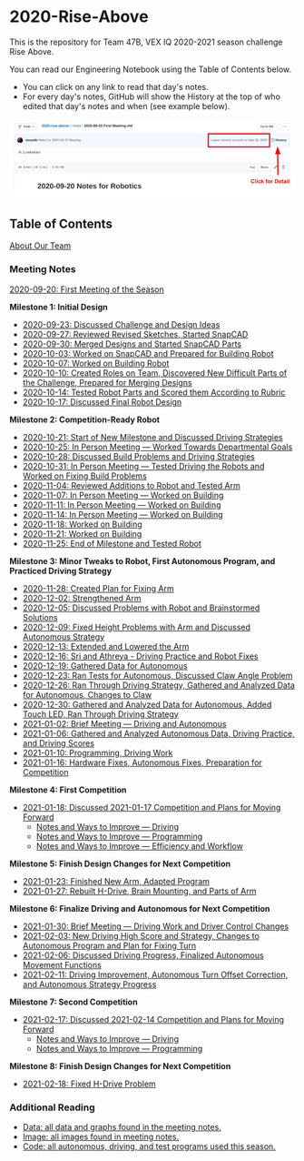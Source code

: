# 2020-Rise-Above

This is the repository for Team 47B, VEX IQ 2020-2021 season challenge Rise Above.

You can read our Engineering Notebook using the Table of Contents below.  
- You can click on any link to read that day's notes.
- For every day's notes, GitHub will show the History at the top of who edited that day's notes and when (see example below).

![History and Timestamp](./img/readme-history.png)

## Table of Contents

[About Our Team](./notes/Team%20Bios.md)  

### Meeting Notes

[2020-09-20: First Meeting of the Season](./notes/2020-09-20%20First%20Meeting.md)

**Milestone 1: Initial Design**
- [2020-09-23: Discussed Challenge and Design Ideas](./notes/2020-09-23%20Remote%20Meeting.md)
- [2020-09-27: Reviewed Revised Sketches, Started SnapCAD](./notes/2020-09-27%20Meeting%20Notes.md)
- [2020-09-30: Merged Designs and Started SnapCAD Parts](./notes/2020-09-30%20Meeting%20Notes.md)
- [2020-10-03: Worked on SnapCAD and Prepared for Building Robot](./notes/2020-10-03%20Meeting%20Notes.md)
- [2020-10-07: Worked on Building Robot](./notes/2020-10-07%20Meeting%20Notes.md)
- [2020-10-10: Created Roles on Team, Discovered New Difficult Parts of the Challenge, Prepared for Merging Designs](./notes/2020-10-10%20Meeting%20Notes.md)
- [2020-10-14: Tested Robot Parts and Scored them According to Rubric](./notes/2020-10-14%20Meeting%20Notes.md)
- [2020-10-17: Discussed Final Robot Design](./notes/2020-10-17%20Meeting%20Notes.md)

**Milestone 2: Competition-Ready Robot**
- [2020-10-21: Start of New Milestone and Discussed Driving Strategies](./notes/2020-10-21%20Meeting%20Notes.md)
- [2020-10-25: In Person Meeting — Worked Towards Departmental Goals](./notes/2020-10-25%20Meeting%20Notes.md)
- [2020-10-28: Discussed Build Problems and Driving Strategies](./notes/2020-10-28%20Meeting%20Notes.md)
- [2020-10-31: In Person Meeting — Tested Driving the Robots and Worked on Fixing Build Problems](./notes/2020-10-31%20Meeting%20Notes.md)
- [2020-11-04: Reviewed Additions to Robot and Tested Arm](./notes/2020-11-04%20Meeting%20Notes.md)
- [2020-11-07: In Person Meeting — Worked on Building](./notes/2020-11-07%20Meeting%20Notes.md)
- [2020-11-11: In Person Meeting — Worked on Building](./notes/2020-11-11%20Meeting%20Notes.md)
- [2020-11-14: In Person Meeting — Worked on Building](./notes/2020-11-14%20Meeting%20Notes.md)
- [2020-11-18: Worked on Building](./notes/2020-11-18%20Meeting%20Notes.md)
- [2020-11-21: Worked on Building](./notes/2020-11-21%20Meeting%20Notes.md)
- [2020-11-25: End of Milestone and Tested Robot](./notes/2020-11-25%20Meeting%20Notes.md)

**Milestone 3: Minor Tweaks to Robot, First Autonomous Program, and Practiced Driving Strategy**
- [2020-11-28: Created Plan for Fixing Arm](./notes/2020-11-28%20Meeting%20Notes.md)
- [2020-12-02: Strengthened Arm](./notes/2020-12-02%20Meeting%20Notes.md)
- [2020-12-05: Discussed Problems with Robot and Brainstormed Solutions](./notes/2020-12-05%20Meeting%20Notes.md)
- [2020-12-09: Fixed Height Problems with Arm and Discussed Autonomous Strategy](./notes/2020-12-09%20Meeting%20Notes.md)
- [2020-12-13: Extended and Lowered the Arm](./notes/2020-12-13%20Meeting%20Notes.md)
- [2020-12-16: Sri and Athreya - Driving Practice and Robot Fixes](./notes/2020-12-16%20Meeting%20Notes.md)
- [2020-12-19: Gathered Data for Autonomous](./notes/2020-12-19%20Meeting%20Notes.md)
- [2020-12-23: Ran Tests for Autonomous, Discussed Claw Angle Problem](./notes/2020-12-23%20Meeting%20Notes.md)
- [2020-12-26: Ran Through Driving Strategy, Gathered and Analyzed Data for Autonomous, Changes to Claw](./notes/2020-12-26%20Meeting%20Notes.md)
- [2020-12-30: Gathered and Analyzed Data for Autonomous, Added Touch LED, Ran Through Driving Strategy](./notes/2020-12-30%20Meeting%20Notes.md)
- [2021-01-02: Brief Meeting — Driving and Autonomous](./notes/2021-01-02%20Meeting%20Notes.md)
- [2021-01-06: Gathered and Analyzed Autonomous Data, Driving Practice, and Driving Scores](./notes/2021-01-06%20Meeting%20Notes.md)
- [2021-01-10: Programming, Driving Work](./notes/2021-01-10%20Meeting%20Notes.md)
- [2021-01-16: Hardware Fixes, Autonomous Fixes, Preparation for Competition](./notes/2021-01-16%20Meeting%20Notes.md)

**Milestone 4: First Competition**
- [2021-01-18: Discussed 2021-01-17 Competition and Plans for Moving Forward](./notes/2021-01-18%20Meeting%20Notes.md)
  - [Notes and Ways to Improve — Driving](./notes/2021-01-18%20Meeting%20Notes.md#driving-notes)
  - [Notes and Ways to Improve — Programming](./notes/2021-01-18%20Meeting%20Notes.md#programming-notes)
  - [Notes and Ways to Improve — Efficiency and Workflow](./notes/2021-01-18%20Meeting%20Notes.md#efficiency-and-workflow-improvements)
  
**Milestone 5: Finish Design Changes for Next Competition**
- [2021-01-23: Finished New Arm, Adapted Program](./notes/2021-01-23%20Meeting%20Notes.md)
- [2021-01-27: Rebuilt H-Drive, Brain Mounting, and Parts of Arm](./notes/2021-01-27%20Meeting%20Notes.md)

**Milestone 6: Finalize Driving and Autonomous for Next Competition**
- [2021-01-30: Brief Meeting — Driving Work and Driver Control Changes](./notes/2021-01-30%20Meeting%20Notes.md)
- [2021-02-03: New Driving High Score and Strategy, Changes to Autonomous Program and Plan for Fixing Turn](./notes/2021-02-03%20Meeting%20Notes.md)
- [2021-02-06: Discussed Driving Progress, Finalized Autonomous Movement Functions](./notes/2021-02-06%20Meeting%20Notes.md)
- [2021-02-11: Driving Improvement, Autonomous Turn Offset Correction, and Autonomous Strategy Progress](./notes/2021-02-11%20Meeting%20Notes.md)

**Milestone 7: Second Competition**
- [2021-02-17: Discussed 2021-02-14 Competition and Plans for Moving Forward](./notes/2021-02-17%20Meeting%20Notes.md)
  - [Notes and Ways to Improve — Driving](./notes/2021-02-17%20Meeting%20Notes.md#driving-notes)
  - [Notes and Ways to Improve — Programming](./notes/2021-02-17%20Meeting%20Notes.md#programming-notes)

**Milestone 8: Finish Design Changes for Next Competition**
- [2021-02-18: Fixed H-Drive Problem](./notes/2021-02-18%20Meeting%20Notes.md)

### Additional Reading

- [Data: all data and graphs found in the meeting notes.](./data/README.md)
- [Image: all images found in meeting notes.](./img)
- [Code: all autonomous, driving, and test programs used this season.](./code)
